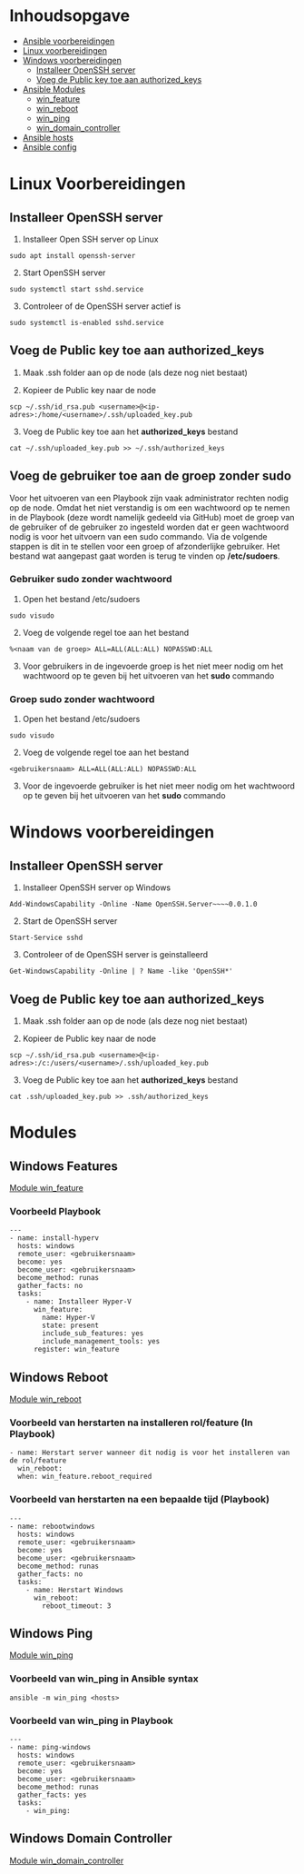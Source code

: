 # Inhoudsopgave

* [Ansible voorbereidingen](#ansible-voorbereidingen)
* [Linux voorbereidingen](#linux-voorbereidingen)
* [Windows voorbereidingen](#windows-voorbereidingen)
  * [Installeer OpenSSH server](#installeer-openssh-server)
  * [Voeg de Public key toe aan authorized_keys](#voeg-de-public-key-toe-aan-authorized_keys)
* [Ansible Modules](#modules)
  * [win_feature](#windows-features)
  * [win_reboot](#windows-reboot)
  * [win_ping](#windows-ping)
  * [win_domain_controller](#windows-domain-controller)
* [Ansible hosts](https://github.com/Poly1305/ansible-orchestration/blob/master/jeroen/ansible-config/hosts)
* [Ansible config](https://github.com/Poly1305/ansible-orchestration/blob/master/jeroen/ansible-config/ansible.cfg)


# Linux Voorbereidingen

## Installeer OpenSSH server

1. Installeer Open SSH server op Linux

```sudo apt install openssh-server```

2. Start OpenSSH server

```sudo systemctl start sshd.service```

3. Controleer of de OpenSSH server actief is

```sudo systemctl is-enabled sshd.service```

## Voeg de Public key toe aan authorized_keys

1. Maak .ssh folder aan op de node (als deze nog niet bestaat)

2. Kopieer de Public key naar de node

```scp ~/.ssh/id_rsa.pub <username>@<ip-adres>:/home/<username>/.ssh/uploaded_key.pub```

3. Voeg de Public key toe aan het **authorized_keys** bestand

```cat ~/.ssh/uploaded_key.pub >> ~/.ssh/authorized_keys```

## Voeg de gebruiker toe aan de groep zonder sudo
Voor het uitvoeren van een Playbook zijn vaak administrator rechten nodig op de node. Omdat het niet verstandig is om een wachtwoord op te nemen in de Playbook (deze wordt namelijk gedeeld via GitHub) moet de groep van de gebruiker of de gebruiker zo ingesteld worden dat er geen wachtwoord nodig is voor het uitvoern van een sudo commando. Via de volgende stappen is dit in te stellen voor een groep of afzonderlijke gebruiker. Het bestand wat aangepast gaat worden is terug te vinden op **/etc/sudoers**.

### Gebruiker sudo zonder wachtwoord

1. Open het bestand /etc/sudoers

```sudo visudo```

2. Voeg de volgende regel toe aan het bestand

```
%<naam van de groep> ALL=ALL(ALL:ALL) NOPASSWD:ALL

```

3. Voor gebruikers in de ingevoerde groep is het niet meer nodig om het wachtwoord op te geven bij het uitvoeren van het **sudo** commando


### Groep sudo zonder wachtwoord

1. Open het bestand /etc/sudoers

```sudo visudo```

2. Voeg de volgende regel toe aan het bestand

```
<gebruikersnaam> ALL=ALL(ALL:ALL) NOPASSWD:ALL
```

3. Voor de ingevoerde gebruiker is het niet meer nodig om het wachtwoord op te geven bij het uitvoeren van het **sudo** commando


# Windows voorbereidingen

## Installeer OpenSSH server

1. Installeer OpenSSH server op Windows

```Add-WindowsCapability -Online -Name OpenSSH.Server~~~~0.0.1.0```

2. Start de OpenSSH server

```Start-Service sshd```

3. Controleer of de OpenSSH server is geinstalleerd

```Get-WindowsCapability -Online | ? Name -like 'OpenSSH*'```

## Voeg de Public key toe aan authorized_keys

1. Maak .ssh folder aan op de node (als deze nog niet bestaat)

2. Kopieer de Public key naar de node

```scp ~/.ssh/id_rsa.pub <username>@<ip-adres>:/c:/users/<username>/.ssh/uploaded_key.pub```

3. Voeg de Public key toe aan het **authorized_keys** bestand

```cat .ssh/uploaded_key.pub >> .ssh/authorized_keys```


# Modules

## Windows Features
[Module win_feature](https://docs.ansible.com/ansible/2.8/modules/win_feature_module.html)

### Voorbeeld Playbook
```
---
- name: install-hyperv
  hosts: windows
  remote_user: <gebruikersnaam>
  become: yes
  become_user: <gebruikersnaam>
  become_method: runas
  gather_facts: no
  tasks:
    - name: Installeer Hyper-V
      win_feature:
        name: Hyper-V
        state: present
        include_sub_features: yes
        include_management_tools: yes
      register: win_feature
```

## Windows Reboot
[Module win_reboot](https://docs.ansible.com/ansible/latest/collections/ansible/windows/win_reboot_module.html)

### Voorbeeld van herstarten na installeren rol/feature (In Playbook)

```
- name: Herstart server wanneer dit nodig is voor het installeren van de rol/feature
  win_reboot:
  when: win_feature.reboot_required  
```

### Voorbeeld van herstarten na een bepaalde tijd (Playbook)

```
---
- name: rebootwindows
  hosts: windows
  remote_user: <gebruikersnaam>
  become: yes
  become_user: <gebruikersnaam>
  become_method: runas
  gather_facts: no
  tasks:
    - name: Herstart Windows
      win_reboot:
        reboot_timeout: 3
```

## Windows Ping
[Module win_ping](https://docs.ansible.com/ansible/latest/collections/ansible/windows/win_ping_module.html)

### Voorbeeld van win_ping in Ansible syntax
```ansible -m win_ping <hosts>```


### Voorbeeld van win_ping in Playbook
```
---
- name: ping-windows
  hosts: windows
  remote_user: <gebruikersnaam>
  become: yes
  become_user: <gebruikersnaam>
  become_method: runas
  gather_facts: yes
  tasks:
    - win_ping:  
```

## Windows Domain Controller
[Module win_domain_controller](https://docs.ansible.com/ansible/latest/collections/ansible/windows/win_domain_controller_module.html)